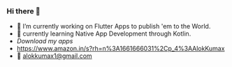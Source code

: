 ### Hi there 👋


- 🔭 I’m currently working on Flutter Apps to publish 'em to the World.
- 🌱 currently learning Native App Development through Kotlin.
- *Download my apps* 
-   https://www.amazon.in/s?rh=n%3A1661666031%2Cp_4%3AAlokKumax
- 📱  alokkumax1@gmail.com
